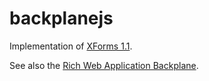 # backplanejs

Implementation of [XForms 1.1](http://www.w3.org/TR/xforms/).

See also the [Rich Web Application Backplane](http://www.w3.org/TR/backplane/).
